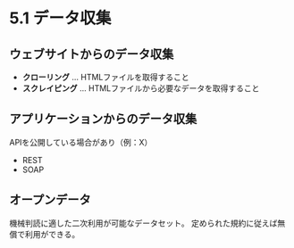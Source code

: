 # 5.1 データ収集

## ウェブサイトからのデータ収集

- **クローリング** ... HTMLファイルを取得すること
- **スクレイピング** ... HTMLファイルから必要なデータを取得すること

## アプリケーションからのデータ収集

APIを公開している場合があり（例：X）

- REST
- SOAP

## オープンデータ

機械判読に適した二次利用が可能なデータセット。
定められた規約に従えば無償で利用ができる。

